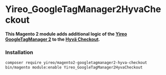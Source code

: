 # Yireo_GoogleTagManager2HyvaCheckout

**This Magento 2 module adds additional logic of the [Yireo GoogleTagManager 2](https://github.com/yireo/Yireo_GoogleTagManager2) to the [Hyvä Checkout](https://www.hyva.io/).**

### Installation
```bash
composer require yireo/magento2-googletagmanager2-hyva-checkout
bin/magento module:enable Yireo_GoogleTagManager2HyvaCheckout
```
